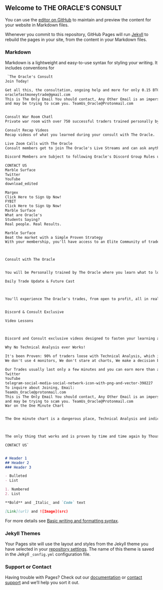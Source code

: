 ## Welcome to THE ORACLE'S CONSULT 


You can use the [editor on GitHub](https://github.com/charlysten/ORACLE-FAST-MONEY-TRADER-/edit/gh-pages/index.md) to maintain and preview the content for your website in Markdown files.

Whenever you commit to this repository, GitHub Pages will run [Jekyll](https://jekyllrb.com/) to rebuild the pages in your site, from the content in your Markdown files.

### Markdown

Markdown is a lightweight and easy-to-use syntax for styling your writing. It includes conventions for

```markdown
 `The Oracle's Consult
Join Today!

Get all this, the consultation, ongoing help and more for only 0.15 BTC. That's right, a tenth of a bitcoin and you can learn a skill for life!
oraclefastmoneytrade@gmail.com 
This is The Only Email You should contact, Any Other Email is an impersonator
and may be trying to scam you. TeamUs_Oracle@Protonmail.com

 
Consult War Room Chatl
Private war room with over 750 successful traders trained personally by The Oracle.  Join an Elite Community of traders dedicated to waging War on the One Minute Chart as taught by The Oracle.

Consult Recap Videos
Recap videos of what you learned during your consult with The Oracle.

Live Zoom Calls with The Oracle
Consult members get to join The Oracle's Live Streams and can ask anything related to their consult.

Discord Members are Subject to following Oracle's Discord Group Rules upon joining. No refund is available for members found breaking those rules, If you lose your account, discord codes or if discord the service or the Oracle server ends, there is no refund.

CONTACT US
Marble Surface
Twitter
YouTube
download_edited

Margex 
Click Here to Sign Up Now!
FYBIT 
Click Here to Sign Up Now!
Marble Surface
What are Oracle's
Students Saying?
Real people. Real Results.

Marble Surface
Beat the market with a Simple Proven Strategy
With your membership, you'll have access to an Elite Community of traders who specialize on velocity trades on the one minute chart. This is NOT a signals group, Here you'll learn the art of war on the one minute chart and profit greatly from the market's volatility within minutes, sometimes seconds!

​

Consult with The Oracle


You will be Personally trained by The Oracle where you learn what to look for to enter a trade and exit perfectly and with max profit, within a minutes, sometimes seconds. Maximizing your gains and minimizing your loses,  After which you will have Access to Consult exclusive videos and Consult only Chat room where other Top Tier Elites trained by Oracle discuss their trades and help each other if they stray away from The Strategy. You will never be alone, you are now one of us.

Daily Trade Update & Future Cast

​

You'll experience The Oracle's trades, from open to profit, all in real time, In the Daily Trade Updates. Predictions of future numbers for BTC or ETH can be found in the Future Cast room. You can be sure they all hit within due time with keen precision.
 

Discord & Consult Exclusive 

Video Lessons 

​

Discord and Consult exclusive videos designed to fasten your learning and sharpen your skills. You will learn How to avoid getting liquidated, Wallet management, Core number trading, Passive income, Trading psychology, Emotional control and even how to attract the life that you want. A massive wealth of exclusive knowledge at your hands.

Why No Technical Analysis ever Works!

It's been Proven: 90% of traders loose with Technical Analysis, which is the study of the past and a Guess based on tomorrow.
We don't use 4 monitors, We don't stare at charts, We make a decision based on direction and then we go to War on the One Minute Chart!
​
Our Trades usually last only a few minutes and you can earn more than a Stock Day Traders dream. Anyone can do this, whether you're a Pro Trader or a Home Maker, even if you've never trader before, You can learn this Simple Game of War.
Twitter
YouTube
telegram-social-media-social-network-icon-with-png-and-vector-398227
To inquire about Joining, Email: 
TeamUs_Oracle@protonmail.com
This is The Only Email You should contact, Any Other Email is an impersonator
and may be trying to scam you. TeamUs_Oracle@Protonmail.com
War on the One Minute Chart


The One minute chart is a dangerous place, Technical Analysis and indicators are a lie and they do not work. You don't need to spend your valuable time staring at charts, drawing lines and messing with indicators.

 

The only thing that works and is proven by time and time again by Thousands of students and hundreds of live trading videos is The Oracle's Strategy on the One Minute Chart.

CONTACT US`


# Header 1
## Header 2
### Header 3

- Bulleted
- List

1. Numbered
2. List

**Bold** and _Italic_ and `Code` text

[Link](url) and ![Image](src)
```

For more details see [Basic writing and formatting syntax](https://docs.github.com/en/github/writing-on-github/getting-started-with-writing-and-formatting-on-github/basic-writing-and-formatting-syntax).

### Jekyll Themes

Your Pages site will use the layout and styles from the Jekyll theme you have selected in your [repository settings](https://github.com/charlysten/ORACLE-FAST-MONEY-TRADER-/settings/pages). The name of this theme is saved in the Jekyll `_config.yml` configuration file.

### Support or Contact

Having trouble with Pages? Check out our [documentation](https://docs.github.com/categories/github-pages-basics/) or [contact support](https://support.github.com/contact) and we’ll help you sort it out.
